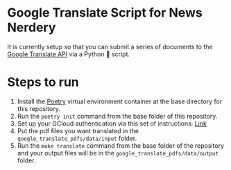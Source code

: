 # Google Translate Script for News Nerdery
It is currently setup so that you can submit a series of documents to the [Google Translate API](https://github.com/googleapis/python-translate) via a Python 🐍 script.

# Steps to run
1. Install the [Poetry](https://github.com/python-poetry/poetry) virtual environment container at the base directory for this repository.
2. Run the `poetry init` command from the base folder of this repository.
3. Set up your GCloud authentication via this set of instructions: [Link](https://codelabs.developers.google.com/codelabs/cloud-translation-python3#0)
4. Put the pdf files you want translated in the `google_translate_pdfs/data/input` folder.
5. Run the `make translate` command from the base folder of the repository and your output files will be in the `google_translate_pdfs/data/output` folder.
